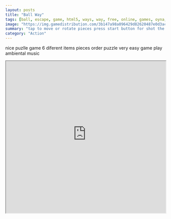 ```yaml
---
layout: posts
title: "Ball Way"
tags: [ball, escape, game, html5, ways, way, free, online, games, oyna, game, free, games, play, play, games]
image: "https://img.gamedistribution.com/3b147a98a096429d82620487e0d3acde.jpg"
summary: "tap to move or rotate pieces press start button for shot the ball tutorial no intrusive on game play no intrusive  free online games oyna game free games play play games"
category: "Action"
---
```


nice puzlle game 6 diferent items pieces order puzzle very easy game play ambiental music

<iframe width="100%" height="480px;" src="https://html5.gamedistribution.com/3b147a98a096429d82620487e0d3acde/"></iframe>